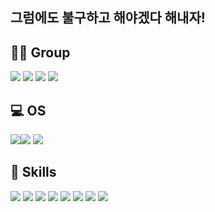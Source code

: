 ## 그럼에도 불구하고 해야겠다 해내자!

**🤜🤛 Group**
---
<img src="https://img.shields.io/badge/Slack-4A154B?style=for-the-badge&logo=slack&logoColor=white"/> <img src="https://img.shields.io/badge/Jira-0052CC?style=for-the-badge&logo=Jira&logoColor=FFFFFF"/> <img src="https://img.shields.io/badge/Bitbucket-0052CC?style=for-the-badge&logo=Bitbucket&logoColor=FFFFFF"/> <img src="https://img.shields.io/badge/Confluence-172B4D?style=for-the-badge&logo=Confluence&logoColor=FFFFFF"/>


**💻 OS**
---
<img src="https://img.shields.io/badge/mac%20os-000000?style=for-the-badge&logo=apple&logoColor=white"><img src="https://img.shields.io/badge/iOS-000000?style=for-the-badge&logo=ios&logoColor=white"> <img src="https://img.shields.io/badge/Ubuntu-E95420?style=for-the-badge&logo=ubuntu&logoColor=white">


**🚀 Skills**
---
<img src="https://img.shields.io/badge/HTML5-E34F26?style=for-the-badge&logo=html5&logoColor=white"> <img src="https://img.shields.io/badge/CSS-239120?&style=for-the-badge&logo=css3&logoColor=white"> <img src="https://img.shields.io/badge/JavaScript-F7DF1E?style=for-the-badge&logo=javascript&logoColor=black"> <img src="https://img.shields.io/badge/Node.js-43853D?style=for-the-badge&logo=node.js&logoColor=white"> <img src="https://img.shields.io/badge/Sass-CC6699?style=for-the-badge&logo=sass&logoColor=white"> <img src="https://img.shields.io/badge/React-222222?style=for-the-badge&logo=React&logoColor=61DAFB"> <img src="https://img.shields.io/badge/Node.js-339933?style=for-the-badge&logo=Node.js&logoColor=FFFFFF"> <img src="https://img.shields.io/badge/Ant Design-0170FE?style=for-the-badge&logo=Ant+Design&logoColor=FFFFFF">
